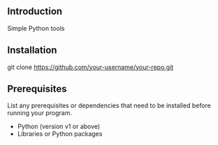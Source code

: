 ## Introduction
Simple Python tools

## Installation
git clone https://github.com/your-username/your-repo.git

## Prerequisites

List any prerequisites or dependencies that need to be installed before running your program.

- Python (version v1 or above)
- Libraries or Python packages 
